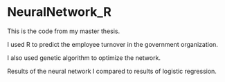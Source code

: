 # NeuralNetwork_R
This is the code from my master thesis.

I used R to predict the employee turnover in the government organization.

I also used genetic algorithm to optimize the network.

Results of the neural network I compared to results of logistic regression.
